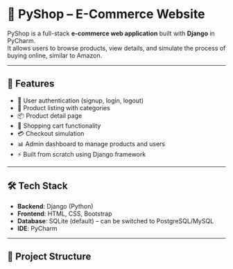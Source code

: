 # 🛒 PyShop – E-Commerce Website

PyShop is a full-stack **e-commerce web application** built with **Django** in PyCharm.  
It allows users to browse products, view details, and simulate the process of buying online, similar to Amazon.

---

## 🚀 Features
- 🔐 User authentication (signup, login, logout)
- 🏬 Product listing with categories
- 📦 Product detail page
- 🛒 Shopping cart functionality
- 💳 Checkout simulation
- 📊 Admin dashboard to manage products and users
- ⚡ Built from scratch using Django framework

---

## 🛠️ Tech Stack
- **Backend**: Django (Python)
- **Frontend**: HTML, CSS, Bootstrap
- **Database**: SQLite (default) – can be switched to PostgreSQL/MySQL
- **IDE**: PyCharm

---

## 📂 Project Structure
